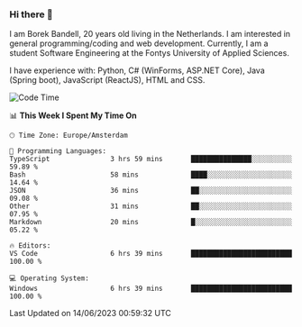 ### Hi there 👋

I am Borek Bandell, 20 years old living in the Netherlands. I am interested in general programming/coding and web development. Currently, I am a student Software Engineering at the Fontys University of Applied Sciences.

I have experience with: Python, C# (WinForms, ASP.NET Core), Java (Spring boot), JavaScript (ReactJS), HTML and CSS.

<!--START_SECTION:waka-->
![Code Time](http://img.shields.io/badge/Code%20Time-615%20hrs%2012%20mins-blue)

📊 **This Week I Spent My Time On** 

```text
🕑︎ Time Zone: Europe/Amsterdam

💬 Programming Languages: 
TypeScript               3 hrs 59 mins       ███████████████░░░░░░░░░░   59.89 % 
Bash                     58 mins             ████░░░░░░░░░░░░░░░░░░░░░   14.64 % 
JSON                     36 mins             ██░░░░░░░░░░░░░░░░░░░░░░░   09.08 % 
Other                    31 mins             ██░░░░░░░░░░░░░░░░░░░░░░░   07.95 % 
Markdown                 20 mins             █░░░░░░░░░░░░░░░░░░░░░░░░   05.22 % 

🔥 Editors: 
VS Code                  6 hrs 39 mins       █████████████████████████   100.00 % 

💻 Operating System: 
Windows                  6 hrs 39 mins       █████████████████████████   100.00 % 
```


 Last Updated on 14/06/2023 00:59:32 UTC
<!--END_SECTION:waka-->

<!--**tcBorek2002/tcBorek2002** is a ✨ _special_ ✨ repository because its `README.md` (this file) appears on your GitHub profile.

Here are some ideas to get you started:

- 🔭 I’m currently working on ...
- 🌱 I’m currently learning ...
- 👯 I’m looking to collaborate on ...
- 🤔 I’m looking for help with ...
- 💬 Ask me about ...
- 📫 How to reach me: ...
- 😄 Pronouns: ...
- ⚡ Fun fact: ...
-->
